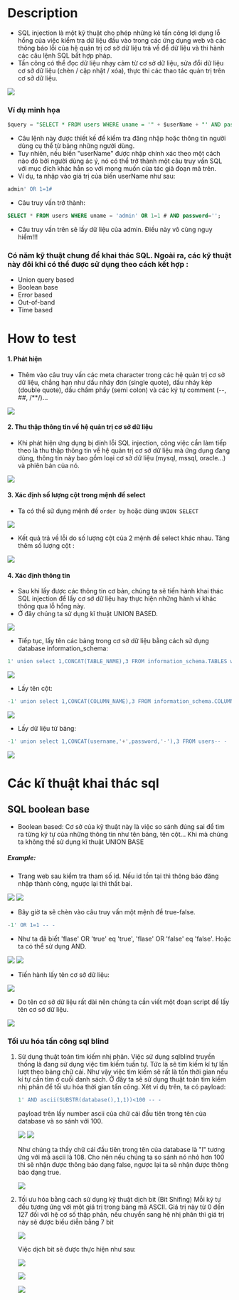 # Description
- SQL injection là một kỹ thuật cho phép những kẻ tấn công lợi dụng lỗ hổng của việc kiểm tra dữ liệu đầu vào trong các ứng dụng web và các thông báo lỗi của hệ quản trị cơ sở dữ liệu trả về để dữ liệu và thi hành các câu lệnh SQL bất hợp pháp.  
- Tấn công có thể đọc dữ liệu nhạy cảm từ cơ sở dữ liệu, sửa đổi dữ liệu cơ sở dữ liệu (chèn / cập nhật / xóa), thực thi các thao tác quản trị trên cơ sở dữ liệu.  

![](https://github.com/huyenlamchiton/owasp/blob/master/Input%20Validation%20Testing/image/005-1.png)  

### Ví dụ minh họa
```sql
$query = "SELECT * FROM users WHERE uname = '" + $userName + "' AND password='"+$password+"';";
```
- Câu lệnh này được thiết kế để kiểm tra đăng nhập hoặc thông tin người dùng cụ thể từ bảng những người dùng.
- Tuy nhiên, nếu biến "userName" được nhập chính xác theo một cách nào đó bởi người dùng ác ý, nó có thể trở thành một câu truy vấn SQL với mục đích khác hẳn so với mong muốn của tác giả đoạn mã trên.
- Ví dụ, ta nhập vào giá trị của biến userName như sau: 
```sql
admin' OR 1=1#
```
- Câu truy vấn trở thành:
```sql
SELECT * FROM users WHERE uname = 'admin' OR 1=1 # AND password='';
```
- Câu truy vấn trên sẽ lấy dữ liệu của admin. Điều này vô cùng nguy hiểm!!!
### Có năm kỹ thuật chung để khai thác SQL. Ngoài ra, các kỹ thuật này đôi khi có thể được sử dụng theo cách kết hợp :
- Union query based
- Boolean base
- Error based
- Out-of-band
- Time based
# How to test
#### 1. Phát hiện
- Thêm vào câu truy vấn các meta character trong các hệ quản trị cơ sở dữ liệu, chẳng hạn như dấu nháy đơn (single quote), dấu nháy kép (double quote), dấu chấm phẩy (semi colon) và các ký tự comment (--, ##, /**/)…

![](https://github.com/huyenlamchiton/owasp/blob/master/Input%20Validation%20Testing/image/005-2.png)  



#### 2. Thu thập thông tin về hệ quản trị cơ sở dữ liệu
- Khi phát hiện ứng dụng bị dính lỗi SQL injection, công việc cần làm tiếp theo là thu thập thông tin về hệ quản trị cơ sở dữ liệu mà ứng dụng đang dùng, thông tin này bao gồm loại cơ sở dữ liệu (mysql, mssql, oracle…) và phiên bản của nó.

![](https://github.com/huyenlamchiton/owasp/blob/master/Input%20Validation%20Testing/image/005-3.png)  

#### 3. Xác định số lượng cột trong mệnh đề select
- Ta có thể sử dụng mệnh đề ```order by``` hoặc dùng ```UNION SELECT```  

![](https://github.com/huyenlamchiton/owasp/blob/master/Input%20Validation%20Testing/image/005-4.png)  

- Kết quả trả về lỗi do số lượng cột của 2 mệnh đề select khác nhau. Tăng thêm số lượng cột :

![](https://github.com/huyenlamchiton/owasp/blob/master/Input%20Validation%20Testing/image/005-5.png)  

#### 4. Xác định thông tin
- Sau khi lấy được các thông tin cơ bản, chúng ta sẽ tiến hành khai thác SQL injection để lấy cơ sở dữ liệu hay thực hiện những hành vi khác thông qua lỗ hổng này.
- Ở đây chúng ta sử dụng kĩ thuật UNION BASED.

![](https://github.com/huyenlamchiton/owasp/blob/master/Input%20Validation%20Testing/image/005-6.png)  

- Tiếp tục, lấy tên các bảng trong cơ sở dữ liệu bằng cách sử dụng database information_schema:
```sql
1' union select 1,CONCAT(TABLE_NAME),3 FROM information_schema.TABLES where TABLE_SCHEMA='leettime_761wHole'-- -
```

![](https://github.com/huyenlamchiton/owasp/blob/master/Input%20Validation%20Testing/image/005-7.png)  

- Lấy tên cột:

```sql
-1' union select 1,CONCAT(COLUMN_NAME),3 FROM information_schema.COLUMNS where TABLE_NAME='users'-- -
```

![](https://github.com/huyenlamchiton/owasp/blob/master/Input%20Validation%20Testing/image/005-8.png)  

- Lấy dữ liệu từ bảng:
```sql
-1' union select 1,CONCAT(username,'+',password,'-'),3 FROM users-- -
```

![](https://github.com/huyenlamchiton/owasp/blob/master/Input%20Validation%20Testing/image/005-9.png) 

# Các kĩ thuật khai thác sql
## SQL boolean base
- Boolean based: Cơ sở của kỹ thuật này là việc so sánh đúng sai để tìm ra từng ký tự của những thông tin như tên bảng, tên cột… Khi mà chúng ta không thể sử dụng kĩ thuật UNION BASE


##### Example:
- Trang web sau kiểm tra tham số id. Nếu id tồn tại thì thông báo đăng nhập thành công, ngược lại thì thất bại.  

![](https://github.com/huyenlamchiton/owasp/blob/master/Input%20Validation%20Testing/image/005-10.png) 
![](https://github.com/huyenlamchiton/owasp/blob/master/Input%20Validation%20Testing/image/005-11.png) 

- Bây giờ ta sẽ chèn vào câu truy vấn một mệnh đề true-false.
```sql
-1' OR 1=1 -- -
```
- Như ta đã biết 'flase' OR 'true' eq 'true',  'flase' OR 'false' eq 'false'. Hoặc ta có thể sử dụng AND.

![](https://github.com/huyenlamchiton/owasp/blob/master/Input%20Validation%20Testing/image/005-12.png) 
![](https://github.com/huyenlamchiton/owasp/blob/master/Input%20Validation%20Testing/image/005-13.png)  

- Tiến hành lấy tên cơ sở dữ liệu:

![](https://github.com/huyenlamchiton/owasp/blob/master/Input%20Validation%20Testing/image/005-14.png)  

- Do tên cơ sở dữ liệu rất dài nên chúng ta cần viết một đoạn script để lấy tên cơ sở dữ liệu.

![](https://github.com/huyenlamchiton/owasp/blob/master/Input%20Validation%20Testing/image/005-15.png) 

### Tối ưu hóa tấn công sql blind
1. Sử dụng thuật toán tìm kiếm nhị phân.
    Việc sử dụng sqlblind truyền thống là đang sử dụng việc tìm kiếm tuần tự. Tức là sẽ tìm kiếm kí tự lần lượt theo bảng chữ cái. Như vậy việc tìm kiếm sẽ rất là tốn thời gian nếu kí tự cần tìm ở cuối danh sách. Ở đây ta sẽ sử dụng thuật toán tìm kiếm nhị phân để tối ưu hóa thời gian tấn công.
    Xét ví dụ trên, ta có payload:
    ```sql
    1' AND ascii(SUBSTR(database(),1,1))<100 -- -
    ```
    payload trên lấy number ascii của chữ cái đầu tiên trong tên của database và so sánh với 100.

    ![](https://github.com/huyenlamchiton/owasp/blob/master/Input%20Validation%20Testing/image/005-16.png)
    ![](https://github.com/huyenlamchiton/owasp/blob/master/Input%20Validation%20Testing/image/005-17.png)

    Như chúng ta thấy chữ cái đầu tiên trong tên của database là "l" tương ứng với mã ascii là 108. Cho nên nếu chúng ta so sánh nó nhỏ hơn 100 thì sẽ nhận được thông báo dạng false, ngược lại ta sẽ nhận được thông báo dạng true.

    ![](https://github.com/huyenlamchiton/owasp/blob/master/Input%20Validation%20Testing/image/005-18.png)
2. Tối ưu hóa bằng cách sử dụng kỹ thuật dịch bit (Bit Shifing)
    Mỗi ký tự đều tương ứng với một giá trị trong bảng mã ASCII. Giá trị này từ 0 đến 127 đối với hệ cơ số thập phân, nếu chuyển sang hệ nhị phân thì giá trị này sẽ được biểu diễn bằng 7 bit

    ![](https://github.com/huyenlamchiton/owasp/blob/master/Input%20Validation%20Testing/image/005-19.png)

    Việc dịch bit sẽ được thực hiện như sau:

    ![](https://github.com/huyenlamchiton/owasp/blob/master/Input%20Validation%20Testing/image/005-20.png)  

    ![](https://github.com/huyenlamchiton/owasp/blob/master/Input%20Validation%20Testing/image/005-21.png)  

    ![](https://github.com/huyenlamchiton/owasp/blob/master/Input%20Validation%20Testing/image/005-22.png)

